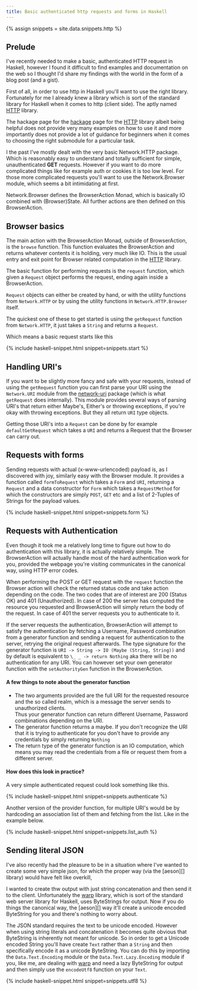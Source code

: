 ```yaml
---
title: Basic authenticated http requests and forms in Haskell
---
```


{% assign snippets = site.data.snippets.http %}

## Prelude

I've recently needed to make a basic, authenticated HTTP request in Haskell, however I found it difficult to find examples and documentation on the web so I thought I'd share my findings with the world in the form of a blog post (and a gist).

First of all, in order to use http in Haskell you'll want to use the right library. Fortunately for me I already knew a library which is sort of the standard library for Haskell when it comes to http (client side). The aptly named [HTTP][] library.

[HTTP]: https://hackage.haskell.org/package/HTTP
[hackage]: https://hackage.haskell.org

The hackage page for the [hackage][] page for the [HTTP][] library albeit being helpful does not provide very many examples on how to use it and more importantly does not provide a lot of guidance for beginners when it comes to choosing the right submodule for a particular task.

I the past I've mostly dealt with the very basic Network.HTTP package. Which is reasonably easy to understand and totally sufficient for simple, unauthenticated **GET** requests. However if you want to do more complicated things like for example auth or cookies it is too low level. For those more complicated requests you'll want to use the Network.Browser module, which seems a bit intimidating at first.

Network.Browser defines the BrowserAction Monad, which is basically IO combined with (Browser)State. All further actions are then defined on this BrowserAction.


## Browser basics

The main action with the BrowserAction Monad, outside of BrowserAction, is the `browse` function. This function evaluates the BrowserAction and returns whatever contents it is holding, very much like IO. This is the usual entry and exit point for Browser related computation in the [HTTP][] library.

The basic function for performing requests is the `request` function, which given a `Request` object performs the request, ending again inside a BrowserAction.

`Request` objects can either be created by hand, or with the utility functions from `Network.HTTP` or by using the utility functions in `Network.HTTP.Browser` itself.

The quickest one of these to get started is using the `getRequest` function from `Network.HTTP`, it just takes a `String` and returns a `Request`.

Which means a basic request starts like this

{% include haskell-snippet.html snippet=snippets.start %}

## Handling URI's

If you want to be slightly more fancy and safe with your requests, instead of using the `getRequest` function you can first parse your URI using the `Network.URI` module from the [network-uri][] package (which is what `getRequest` does internally). This module provides several ways of parsing URI's that return either Maybe's, Either's or throwing exceptions, if you're okay with throwing exceptions. But they all return `URI` type objects.

Getting those URI's into a `Request` can be done by for example `defaultGetRequest` which takes a `URI` and returns a Request that the Browser can carry out.

[network-uri]: https://hackage.haskell.org/package/network-uri

## Requests with forms

Sending requests with actual (x-www-urlencoded) payload is, as I discovered with joy, similarly easy with the Browser module. It provides a function called `formToRequest` which takes a `Form` and `URI`, returning a `Request` and a data constructor for `Form` which takes a `RequestMethod` for which the constructors are simply `POST`, `GET` etc and a list of 2-Tuples of Strings for the payload values.

{% include haskell-snippet.html snippet=snippets.form %}

## Requests with Authentication

Even though it took me a relatively long time to figure out how to do authentication with this library, it is actually relatively simple.
The BrowserAction will actually handle most of the hard authentication work for you, provided the webpage you're visiting communicates in the canonical way, using HTTP error codes.

When performing the POST or GET request with the `request` function the Browser action will check the returned status code and take action depending on the code. The two codes that are of interest are 200 (Status OK) and 401 (Unauthorized).
In case of 200 the server has computed the resource you requested and BrowserAction will simply return the body of the request. In case of 401 the server requests you to authenticate to it.

If the server requests the authentication, BrowserAction will attempt to satisfy the authentication by fetching a Username, Password combination from a generator function and sending a request for authentication to the server, retrying the original request afterwards.
The type signature for the generator function is `URI -> String -> IO (Maybe (String, String))` and by default is equivalent to `\_ _ -> return Nothing` aka there will be no authentication for any URI.
You can however set your own generator function with the `setAuthorityGen` function in the BrowserAction.

#### A few things to note about the generator function

- The two arguments provided are the full URI for the requested resource and the so called realm, which is a message the server sends to unauthorized clients.  
    Thus your generator function can return different Username, Password combinations depending on the URI.
- The generator function returns a maybe. If you don't recognize the URI that it is trying to authenticate for you don't have to provide any credentials by simply returning `Nothing`
- The return type of the generator function is an IO computation, which means you may read the credentials from a file or request them from a different server.

#### How does this look in practice?

A very simple authenticated request could look something like this.

{% include haskell-snippet.html snippet=snippets.authenticate %}

Another version of the provider function, for multiple URI's would be by hardcoding an association list of them and fetching from the list. Like in the example below.

{% include haskell-snippet.html snippet=snippets.list_auth %}


## Sending literal JSON

I've also recently had the pleasure to be in a situation where I've wanted to create some very simple json, for which the proper way (via the [aeson][] library) would have felt like overkill,

I wanted to create thw output with just string concatenation and then send it to the client. Unfortunately the [warp][] library, which is sort of the standard web server library for Haskell, uses ByteStrings for output. Now if you do things the canonical way, the [aeson][] way it'll create a unicode encoded ByteString for you and there's nothing to worry about.

The JSON standard requires the text to be unicode encoded. However when using string literals and concatenation it becomes quite obvious that ByteString is inherently not meant for unicode. So in order to get a Unicode encoded String you'll have create `Text` rather than a `String` and then specifically encode it as a unicode ByteString. You can do this by importing the `Data.Text.Encoding` module or the `Data.Text.Lazy.Encoding` module if you, like me, are dealing with [warp][] and need a lazy ByteString for output and then simply use the `encodeUtf8` function on your `Text`.

[warp]: https://hackage.haskell.org/package/warp

{% include haskell-snippet.html snippet=snippets.utf8 %}
